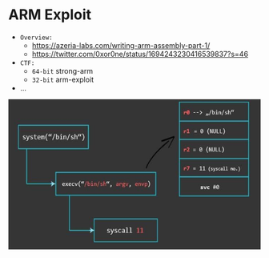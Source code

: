 # ARM Exploit

- `Overview:`
  * https://azeria-labs.com/writing-arm-assembly-part-1/
  * https://twitter.com/0xor0ne/status/1694243230416539837?s=46
- `CTF:`
  * `64-bit` strong-arm
  * `32-bit` arm-exploit 
- ...

<img src="./images/arm-ROP.jpg" alt="seethefile" width="510" height="300">
